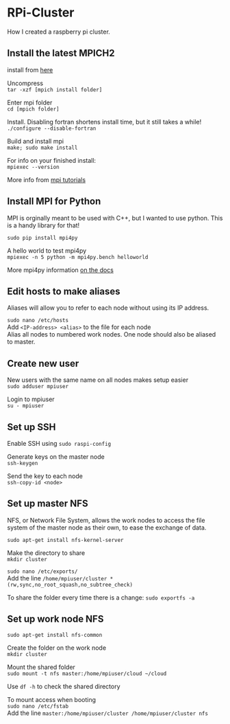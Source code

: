# RPi-Cluster  
How I created a raspberry pi cluster.  

## Install the latest MPICH2  
install from [here](http://www.mcs.anl.gov/research/projects/mpich2/)  

Uncompress  
`tar -xzf [mpich install folder]`  

Enter mpi folder  
`cd [mpich folder]`  

Install. Disabling fortran shortens install time, but it still takes a while!  
`./configure --disable-fortran`  

Build and install mpi  
`make; sudo make install`  

For info on your finished install:  
`mpiexec --version`  

More info from [mpi tutorials](http://mpitutorial.com/tutorials/installing-mpich2/)  

## Install MPI for Python  
MPI is orginally meant to be used with C++, but I wanted to use python. This is a handy library for that!  

`sudo pip install mpi4py`  

A hello world to test mpi4py  
`mpiexec -n 5 python -m mpi4py.bench helloworld`  

More mpi4py information [on the docs](https://mpi4py.readthedocs.io/en/stable/install.html)  

## Edit hosts to make aliases  
Aliases will allow you to refer to each node without using its IP address.  

`sudo nano /etc/hosts`  
Add `<IP-address> <alias>` to the file for each node  
Alias all nodes to numbered work nodes. One node should also be aliased to master.  

## Create new user  
New users with the same name on all nodes makes setup easier  
`sudo adduser mpiuser`  

Login to mpiuser  
`su - mpiuser`  

## Set up SSH  
Enable SSH using `sudo raspi-config`  

Generate keys on the master node  
`ssh-keygen`  

Send the key to each node  
`ssh-copy-id <node>`  

## Set up master NFS  
NFS, or Network File System, allows the work nodes to access the file system of the master node as their own, to ease the exchange of data.  

`sudo apt-get install nfs-kernel-server`  

Make the directory to share  
`mkdir cluster`  

`sudo nano /etc/exports/`  
Add the line `/home/mpiuser/cluster *(rw,sync,no_root_squash,no_subtree_check)`  

To share the folder every time there is a change:
`sudo exportfs -a`

## Set up work node NFS  
`sudo apt-get install nfs-common`  

Create the folder on the work node  
`mkdir cluster`  

Mount the shared folder  
`sudo mount -t nfs master:/home/mpiuser/cloud ~/cloud`  

Use `df -h` to check the shared directory

To mount access when booting  
`sudo nano /etc/fstab`  
Add the line `master:/home/mpiuser/cluster /home/mpiuser/cluster nfs`  
